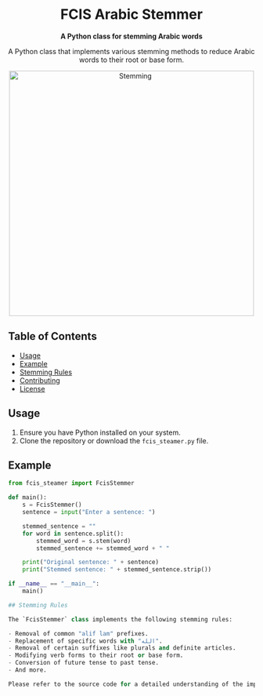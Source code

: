 <div align="center">
  <h1>FCIS Arabic Stemmer</h1>
  <p>
    <strong>A Python class for stemming Arabic words</strong>
  </p>
  <p>
    A Python class that implements various stemming methods to reduce Arabic words to their root or base form.
  </p>
  <img src="[https://www.example.com/stemming.png](https://miro.medium.com/v2/resize:fit:828/format:webp/1*jawjUxVmzZFZm3i_qgGpXg.png)" alt="Stemming" width="500px">
</div>

## Table of Contents
- [Usage](#usage)
- [Example](#example)
- [Stemming Rules](#stemming-rules)
- [Contributing](#contributing)
- [License](#license)

## Usage
1. Ensure you have Python installed on your system.
2. Clone the repository or download the `fcis_steamer.py` file.

## Example
```python
from fcis_steamer import FcisStemmer

def main():
    s = FcisStemmer()
    sentence = input("Enter a sentence: ")

    stemmed_sentence = ""
    for word in sentence.split():
        stemmed_word = s.stem(word)
        stemmed_sentence += stemmed_word + " "

    print("Original sentence: " + sentence)
    print("Stemmed sentence: " + stemmed_sentence.strip())

if __name__ == "__main__":
    main()

## Stemming Rules

The `FcisStemmer` class implements the following stemming rules:

- Removal of common "alif lam" prefixes.
- Replacement of specific words with "الله".
- Removal of certain suffixes like plurals and definite articles.
- Modifying verb forms to their root or base form.
- Conversion of future tense to past tense.
- And more.

Please refer to the source code for a detailed understanding of the implemented rules.
